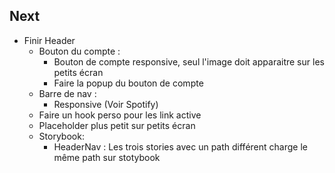 ## Next

- Finir Header
  - Bouton du compte : 
    - Bouton de compte responsive, seul l'image doit apparaitre sur les petits écran
    - Faire la popup du bouton de compte
  - Barre de nav :
    - Responsive (Voir Spotify)       
  - Faire un hook  perso pour les link active
  - Placeholder plus petit sur petits écran
  - Storybook: 
    - HeaderNav : Les trois stories avec un path différent charge le même path sur stotybook

